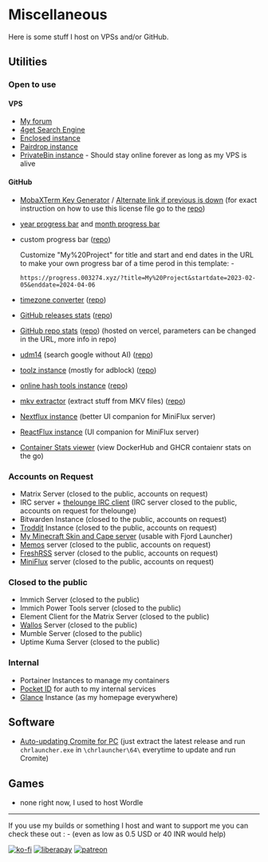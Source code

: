 # Miscellaneous

Here is some stuff I host on VPSs and/or GitHub.

## Utilities

### Open to use

#### VPS
- [My forum](https://forum.drifty.win)
- [4get Search Engine](https://4get.drifty.win)
- [Enclosed instance](https://enclosed.003274.xyz/)
- [Pairdrop instance](https://pairdrop.drifty.win/)
- [PrivateBin instance](https://bin.003274.xyz/) - Should stay online forever as long as my VPS is alive

#### GitHub

- [MobaXTerm Key Generator](https://mobaxterm.003274.xyz/) / [Alternate link if previous is down](https://mobax.003274.xyz) (for exact instruction on how to use this license file go to the [repo](https://github.com/driftywinds/MobaXterm-Keygen))
- [year progress bar](https://progress.003274.xyz/year) and [month progress bar](https://progress.003274.xyz/month)
- custom progress bar ([repo](https://github.com/driftywinds/progress-bar)) 
	
	Customize "My%20Project" for title and start and end dates in the URL to make your own progress bar of a time perod in this template: - 
	
	`https://progress.003274.xyz/?title=My%20Project&startdate=2023-02-05&enddate=2024-04-06`

- [timezone converter](https://timezone.003274.xyz) ([repo](https://github.com/driftywinds/timezone-converter))
- [GitHub releases stats](https://releases.drifty.win/) ([repo](https://github.com/driftywinds/gh-release-stats))
- [GitHub repo stats](https://stats.drifty.win/api/pin?username=driftywinds&repo=ytm-builds&title_color=fff&icon_color=f9f9f9&text_color=9f9f9f&bg_color=151515) ([repo](https://github.com/driftywinds/gh-stats)) (hosted on vercel, parameters can be changed in the URL, more info in repo)
- [udm14](https://driftywinds.github.io/udm14/) (search google without AI) ([repo](https://github.com/driftywinds/udm14))
- [toolz instance](https://driftywinds.github.io/toolz/) (mostly for adblock) ([repo](https://github.com/driftywinds/toolz))
- [online hash tools instance](https://driftywinds.github.io/online-tools/) ([repo](https://github.com/driftywinds/online-tools))
- [mkv extractor](https://driftywinds.github.io/mkv-extract/) (extract stuff from MKV files) ([repo](https://github.com/driftywinds/mkv-extract))
- [Nextflux instance](https://nf.drifty.win) (better UI companion for MiniFlux server)
- [ReactFlux instance](https://rf.drifty.win) (UI companion for MiniFlux server)
- [Container Stats viewer](https://container-stats.pages.dev) (view DockerHub and GHCR contaienr stats on the go)

### Accounts on Request

- Matrix Server (closed to the public, accounts on request)
- IRC server + [thelounge IRC client](https://github.com/thelounge/thelounge) (IRC server closed to the public, accounts on request for thelounge)
- Bitwarden Instance (closed to the public, accounts on request)
- [Troddit](https://github.com/burhan-syed/troddit) Instance (closed to the public, accounts on request)
- [My Minecraft Skin and Cape server](https://drasl.drifty.win) (usable with Fjord Launcher)
- [Memos](https://github.com/usememos/memos) server (closed to the public, accounts on request)
- [FreshRSS](https://frss.003274.xyz) server (closed to the public, accounts on request)
- [MiniFlux](https://miniflux.drifty.win) server (closed to the public, accounts on request)

### Closed to the public

- Immich Server (closed to the public)
- Immich Power Tools server (closed to the public)
- Element Client for the Matrix Server (closed to the public)
- [Wallos](https://github.com/ellite/Wallos) Server (closed to the public)
- Mumble Server (closed to the public)
- Uptime Kuma Server (closed to the public)

### Internal

- Portainer Instances to manage my containers
- [Pocket ID](https://github.com/stonith404/pocket-id) for auth to my internal services
- [Glance](https://github.com/glanceapp/glance) Instance (as my homepage everywhere)


## Software

- [Auto-updating Cromite for PC](https://github.com/driftywinds/cromitePC) (just extract the latest release and run `chrlauncher.exe` in `\chrlauncher\64\` everytime to update and run Cromite)

## Games

- none right now, I used to host Wordle

<hr/>

If you use my builds or something I host and want to support me you can check these out : - (even as low as 0.5 USD or 40 INR would help)

[![ko-fi](https://ko-fi.com/img/githubbutton_sm.svg)](https://ko-fi.com/driftywinds) [![liberapay](https://liberapay.com/assets/widgets/donate.svg)](https://liberapay.com/driftywinds/donate)  [![patreon](https://i.ibb.co/th46pRP/30-height.png)](https://www.patreon.com/bePatron?u=67102544)
